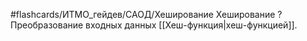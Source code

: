 #flashcards/ИТМО_гейдев/САОД/Хеширование
Хеширование
?
Преобразование входных данных [[Хеш-функция|хеш-функцией]].
